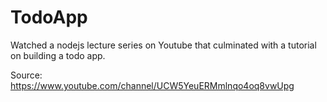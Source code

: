 # TodoApp
Watched a nodejs lecture series on Youtube that culminated with a tutorial on building a todo app. 

Source: https://www.youtube.com/channel/UCW5YeuERMmlnqo4oq8vwUpg
